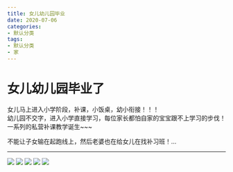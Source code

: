 ```yaml
---
title: 女儿幼儿园毕业
date: 2020-07-06
categories:
- 默认分类
tags:
- 默认分类
- 家
---
```


# 女儿幼儿园毕业了 
   女儿马上进入小学阶段，补课，小饭桌，幼小衔接！！！  
   幼儿园不交字，进入小学直接学习，每位家长都怕自家的宝宝跟不上学习的步伐！  
   一系列的私营补课教学诞生~~~

<!-- more -->

   不能让子女输在起跑线上，然后老婆也在给女儿在找补习班！...
   - - - -
<img src='https://cdn.jsdelivr.net/gh/ZiBaiCai/cdnimg/blog/yey2020.jpg'>
<img src='https://cdn.jsdelivr.net/gh/ZiBaiCai/cdnimg/blog/yeynver.jpg'>
<img src='https://cdn.jsdelivr.net/gh/ZiBaiCai/cdnimg/blog/yey2020-1.jpg'>
<img src='https://cdn.jsdelivr.net/gh/ZiBaiCai/cdnimg/blog/yey2020-2.jpg'>
<img src='https://cdn.jsdelivr.net/gh/ZiBaiCai/cdnimg/blog/yey2020-3.jpg'>

